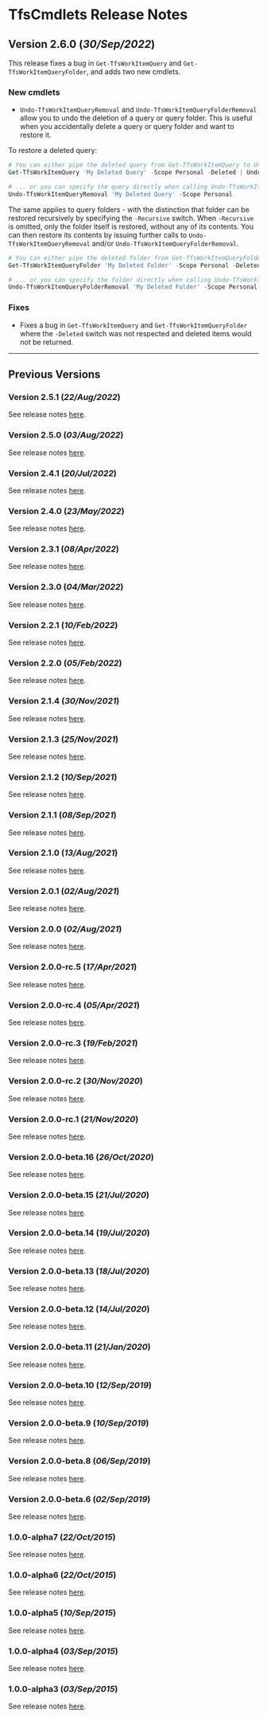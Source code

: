 # TfsCmdlets Release Notes

## Version 2.6.0 (_30/Sep/2022_)

This release fixes a bug in `Get-TfsWorkItemQuery` and `Get-TfsWorkItemQueryFolder`, and adds two new cmdlets.

### New cmdlets

* `Undo-TfsWorkItemQueryRemoval` and `Undo-TfsWorkItemQueryFolderRemoval` allow you to undo the deletion of a query or query folder. This is useful when you accidentally delete a query or query folder and want to restore it.

To restore a deleted query:

```powershell
# You can either pipe the deleted query from Get-TfsWorkItemQuery to Undo-TfsWorkItemQueryRemoval...
Get-TfsWorkItemQuery 'My Deleted Query' -Scope Personal -Deleted | Undo-TfsWorkItemQueryRemoval

# ... or you can specify the query directly when calling Undo-TfsWorkItemQueryRemoval
Undo-TfsWorkItemQueryRemoval 'My Deleted Query' -Scope Personal
```

The same applies to query folders - with the distinction that folder can be restored recursively by specifying the `-Recursive` switch. When `-Recursive` is omitted, only the folder itself is restored, without any of its contents. You can then restore its contents by issuing further calls to `Undo-TfsWorkItemQueryRemoval` and/or `Undo-TfsWorkItemQueryFolderRemoval`.

```powershell
# You can either pipe the deleted folder from Get-TfsWorkItemQueryFolder to Undo-TfsWorkItemQueryFolderRemoval...
Get-TfsWorkItemQueryFolder 'My Deleted Folder' -Scope Personal -Deleted | Undo-TfsWorkItemQueryRemoval -Recursive

# ... or you can specify the folder directly when calling Undo-TfsWorkItemQueryFolderRemoval
Undo-TfsWorkItemQueryFolderRemoval 'My Deleted Folder' -Scope Personal -Recursive
```

### Fixes

* Fixes a bug in `Get-TfsWorkItemQuery` and `Get-TfsWorkItemQueryFolder` where the `-Deleted` switch was not respected and deleted items would not be returned.

-----------------------

## Previous Versions

### Version 2.5.1 (_22/Aug/2022_)

See release notes [here](Docs/ReleaseNotes/2.5.1.md).

### Version 2.5.0 (_03/Aug/2022_)

See release notes [here](Docs/ReleaseNotes/2.5.0.md).

### Version 2.4.1 (_20/Jul/2022_)

See release notes [here](Docs/ReleaseNotes/2.4.1.md).

### Version 2.4.0 (_23/May/2022_)

See release notes [here](Docs/ReleaseNotes/2.4.0.md).

### Version 2.3.1 (_08/Apr/2022_)

See release notes [here](Docs/ReleaseNotes/2.3.1.md).

### Version 2.3.0 (_04/Mar/2022_)

See release notes [here](Docs/ReleaseNotes/2.3.0.md).

### Version 2.2.1 (_10/Feb/2022_)

See release notes [here](Docs/ReleaseNotes/2.2.1.md).

### Version 2.2.0 (_05/Feb/2022_)

See release notes [here](Docs/ReleaseNotes/2.2.0.md).

### Version 2.1.4 (_30/Nov/2021_)

See release notes [here](Docs/ReleaseNotes/2.1.4.md).

### Version 2.1.3 (_25/Nov/2021_)

See release notes [here](Docs/ReleaseNotes/2.1.3.md).

### Version 2.1.2 (_10/Sep/2021_)

See release notes [here](Docs/ReleaseNotes/2.1.2.md).

### Version 2.1.1 (_08/Sep/2021_)

See release notes [here](Docs/ReleaseNotes/2.1.1.md).

### Version 2.1.0 (_13/Aug/2021_)

See release notes [here](Docs/ReleaseNotes/2.1.0.md).

### Version 2.0.1 (_02/Aug/2021_)

See release notes [here](Docs/ReleaseNotes/2.0.1.md).

### Version 2.0.0 (_02/Aug/2021_)

See release notes [here](Docs/ReleaseNotes/2.0.0.md).

### Version 2.0.0-rc.5 (_17/Apr/2021_)

See release notes [here](Docs/ReleaseNotes/2.0.0-rc.5.md).

### Version 2.0.0-rc.4 (_05/Apr/2021_)

See release notes [here](Docs/ReleaseNotes/2.0.0-rc.4.md).

### Version 2.0.0-rc.3 (_19/Feb/2021_)

See release notes [here](Docs/ReleaseNotes/2.0.0-rc.3.md).

### Version 2.0.0-rc.2 (_30/Nov/2020_)

See release notes [here](Docs/ReleaseNotes/2.0.0-rc.2.md).

### Version 2.0.0-rc.1 (_21/Nov/2020_)

See release notes [here](Docs/ReleaseNotes/2.0.0-rc.1.md).

### Version 2.0.0-beta.16 (_26/Oct/2020_)

See release notes [here](Docs/ReleaseNotes/2.0.0-beta.16.md).

### Version 2.0.0-beta.15 (_21/Jul/2020_)

See release notes [here](Docs/ReleaseNotes/2.0.0-beta.15.md).

### Version 2.0.0-beta.14 (_19/Jul/2020_)

See release notes [here](Docs/ReleaseNotes/2.0.0-beta.14.md).

### Version 2.0.0-beta.13 (_18/Jul/2020_)

See release notes [here](Docs/ReleaseNotes/2.0.0-beta.13.md).

### Version 2.0.0-beta.12 (_14/Jul/2020_)

See release notes [here](Docs/ReleaseNotes/2.0.0-beta.12.md).

### Version 2.0.0-beta.11 (_21/Jan/2020_)

See release notes [here](Docs/ReleaseNotes/2.0.0-beta.11.md).

### Version 2.0.0-beta.10 (_12/Sep/2019_)

See release notes [here](Docs/ReleaseNotes/2.0.0-beta.10.md).

### Version 2.0.0-beta.9 (_10/Sep/2019_)

See release notes [here](Docs/ReleaseNotes/2.0.0-beta.9.md).

### Version 2.0.0-beta.8 (_06/Sep/2019_)

See release notes [here](Docs/ReleaseNotes/2.0.0-beta.8.md).

### Version 2.0.0-beta.6 (_02/Sep/2019_)

See release notes [here](Docs/ReleaseNotes/2.0.0-beta.6.md).

### 1.0.0-alpha7 (_22/Oct/2015_)

See release notes [here](Docs/ReleaseNotes/1.0.0-alpha7.md).

### 1.0.0-alpha6 (_22/Oct/2015_)

See release notes [here](Docs/ReleaseNotes/1.0.0-alpha6.md).

### 1.0.0-alpha5 (_10/Sep/2015_)

See release notes [here](Docs/ReleaseNotes/1.0.0-alpha5.md).

### 1.0.0-alpha4 (_03/Sep/2015_)

See release notes [here](Docs/ReleaseNotes/1.0.0-alpha4.md).

### 1.0.0-alpha3 (_03/Sep/2015_)

See release notes [here](Docs/ReleaseNotes/1.0.0-alpha3.md).
